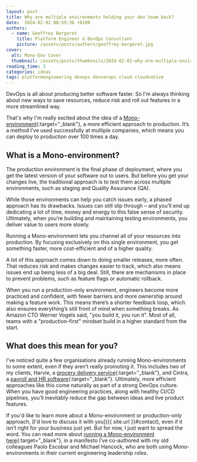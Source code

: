 ```yaml
---
layout: post
title: Why are multiple environments holding your dev team back?
date:  2024-02-02 08:59:36 +0100
authors:
  - name: Geoffrey Bergeret
    title: Platform Engineer & DevOps Consultant
    picture: /assets/posts/authors/geoffrey-bergeret.jpg
cover:
  alt: Mono-Env Cover
  thumbnail: /assets/posts/thumbnails/2024-02-02-why-are-multiple-environments-holding-your-dev-team-back.svg
reading_time: 3
categories: ideas
tags: platformengineering devops devsecops cloud cloudnative
---
```


DevOps is all about producing better software faster. So I'm always thinking
about new ways to save resources, reduce risk and roll out features in a more
streamlined way.

That's why I'm really excited about the idea of a
[Mono-environment](https://monoenv.tech/){:target="_blank"}, a more efficient
approach to production. It’s a method I’ve used successfully at multiple
companies, which means you can deploy to production over 100 times a day.

## What is a Mono-environment?

The production environment is the final phase of deployment, where you get the
latest version of your software out to users. But before you get your changes
live, the traditional approach is to test them across multiple environments,
such as staging and Quality Assurance (QA).

While those environments can help you catch issues early, a phased approach has
its drawbacks. Issues can still slip through – and you’ll end up dedicating a
lot of time, money and energy to this false sense of security. Ultimately, when
you’re building and maintaining testing environments, you deliver value to users
more slowly.

Running a Mono-environment lets you channel all of your resources into
production. By focusing exclusively on this single environment, you get
something faster, more cost-efficient and of a higher quality.

A lot of this approach comes down to doing smaller releases, more often.
That reduces risk and makes changes easier to track, which also means issues
end up being less of a big deal. Still, there are mechanisms in place to prevent
problems, such as feature flags or automatic rollback.

When you run a production-only environment, engineers become more practiced and
confident, with fewer barriers and more ownership around making a feature work.
This means there’s a shorter feedback loop, which also ensures everything’s
still front of mind when something breaks. As Amazon CTO Werner Vogels said,
"you build it, you run it". Most of all, teams with a "production-first" mindset
build in a higher standard from the start.

## What does this mean for you?

I've noticed quite a few organisations already running Mono-environments to some
extent, even if they aren’t really promoting it. This includes two of my clients,
Harvie, a [grocery delivery service](https://harvie.farm){:target="_blank"}, and
Cintra, a [payroll and HR software](https://www.cintra.co.uk){:target="_blank"}.
Ultimately, more efficient approaches like this come naturally as part of a
strong DevOps culture. When you have good engineering practices, along with
healthy CI/CD pipelines, you’ll inevitably reduce the gap between ideas and live
product features.

If you'd like to learn more about a Mono-environment or production-only approach,
[I'd love to discuss it with you]({{ site.url }}#contact), even if it isn’t right
for your business just yet. But for now, I just want to spread the word. You can
read more about [running a Mono-environment here](https://monoenv.tech){:target="_blank"},
in a manifesto I’ve co-authored with my old colleagues Paolo Escobar and Michael
Hancock, who are both using Mono-environments in their current engineering
leadership roles.
